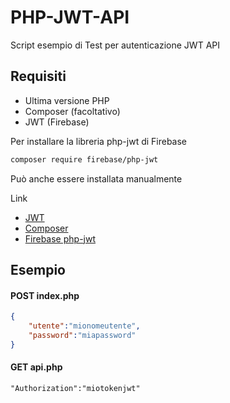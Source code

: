 PHP-JWT-API
=======
Script esempio di Test per autenticazione JWT API

Requisiti
------------

- Ultima versione PHP
- Composer (facoltativo)
- JWT (Firebase)

Per installare la libreria php-jwt di Firebase

```bash
composer require firebase/php-jwt
```

Può anche essere installata manualmente

Link

- [JWT](https://jwt.io)
- [Composer](https://getcomposer.org/)
- [Firebase php-jwt](https://github.com/firebase/php-jwt)

Esempio
-------

#### POST index.php

```json
{
    "utente":"mionomeutente",
    "password":"miapassword"
}
```

#### GET api.php

```header
"Authorization":"miotokenjwt"
```